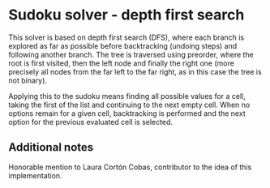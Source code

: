 # Sudoku solver - depth first search

This solver is based on depth first search (DFS), where each branch is explored as far as possible before backtracking (undoing steps) and following another branch. The tree is traversed using preorder, where the root is first visited, then the left node and finally the right one (more precisely all nodes from the far left to the far right, as in this case the tree is not binary).

Applying this to the sudoku means finding all possible values for a cell, taking the first of the list and continuing to the next empty cell. When no options remain for a given cell, backtracking is performed and the next option for the previous evaluated cell is selected.

## Additional notes

Honorable mention to Laura Cortón Cobas, contributor to the idea of this implementation.